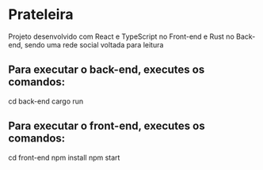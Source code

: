 # Prateleira

Projeto desenvolvido com React e TypeScript no Front-end e Rust no Back-end, sendo uma rede social voltada para leitura

## Para executar o back-end, executes os comandos:
cd back-end
cargo run

## Para executar o front-end, executes os comandos:
cd front-end
npm install
npm start